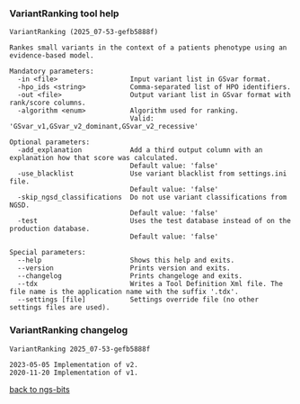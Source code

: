 ### VariantRanking tool help
	VariantRanking (2025_07-53-gefb5888f)
	
	Rankes small variants in the context of a patients phenotype using an evidence-based model.
	
	Mandatory parameters:
	  -in <file>                  Input variant list in GSvar format.
	  -hpo_ids <string>           Comma-separated list of HPO identifiers.
	  -out <file>                 Output variant list in GSvar format with rank/score columns.
	  -algorithm <enum>           Algorithm used for ranking.
	                              Valid: 'GSvar_v1,GSvar_v2_dominant,GSvar_v2_recessive'
	
	Optional parameters:
	  -add_explanation            Add a third output column with an explanation how that score was calculated.
	                              Default value: 'false'
	  -use_blacklist              Use variant blacklist from settings.ini file.
	                              Default value: 'false'
	  -skip_ngsd_classifications  Do not use variant classifications from NGSD.
	                              Default value: 'false'
	  -test                       Uses the test database instead of on the production database.
	                              Default value: 'false'
	
	Special parameters:
	  --help                      Shows this help and exits.
	  --version                   Prints version and exits.
	  --changelog                 Prints changeloge and exits.
	  --tdx                       Writes a Tool Definition Xml file. The file name is the application name with the suffix '.tdx'.
	  --settings [file]           Settings override file (no other settings files are used).
	
### VariantRanking changelog
	VariantRanking 2025_07-53-gefb5888f
	
	2023-05-05 Implementation of v2.
	2020-11-20 Implementation of v1.
[back to ngs-bits](https://github.com/imgag/ngs-bits)